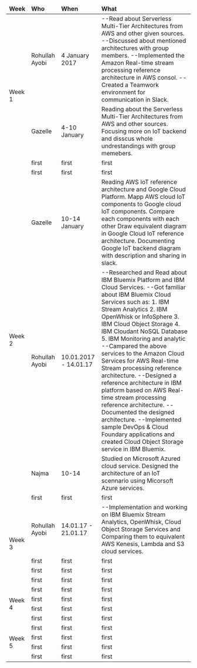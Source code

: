 
<html>
<head>
<link rel="stylesheet" type="text/css" href="bootstrap.min.css"></link>
</head>
<body>

<div class="container">

<table class="table table-bordered">

<thead>

<td><b>Week</b></td>
<td><b>Who</b></td>
<td><b>When</b></td>
<td><b>What</b></td>

</thead>

<tr>

<td rowspan="4">Week 1</td>
<td>Rohullah Ayobi</td>
<td>4 January 2017</td>
<td>
--Read about Serverless Multi-Tier Architectures from AWS and other given sources. 
--Discussed about mentioned architectures with group members.
--Implemented the Amazon Real-time stream processing reference architecture in AWS consol. 
--Created a Teamwork environment for communication in Slack.</td>



</tr>
<tr>
 

<td>Gazelle </td>
<td>4-10 January</td>
<td>Reading about the Serverless Multi-Tier Architectures from AWS and other 
sources. Focusing more on IoT backend and disscus whole undrestandings with group memebers. </td>



</tr>
<tr>


<td>first</td>
<td>first</td>
<td>first</td>
</tr>

<tr>
<td>first</td>
<td>first</td>
<td>first</td>

</tr>


<tr>

<td rowspan="4">Week 2</td>
<td>Gazelle</td>
<td>10-14 January</td>
<td>Reading AWS IoT reference architecture and Google Cloud Platform. Mapp AWS cloud IoT components to Google cloud IoT components. Compare each components with each other Draw equivalent diagram in Google Cloud IoT reference architecture. Documenting Google IoT backend diagram with description and sharing in slack.</td>



</tr>
<tr>


<td>Rohullah Ayobi</td>
<td>10.01.2017 - 14.01.17 </td>
<td>
--Researched and Read about IBM Bluemix Platform and IBM Cloud Services.
--Got familiar about IBM Bluemix Cloud Services such as: 
1. IBM Stream Analytics 
2. IBM OpenWhisk or InfoSphere
3. IBM Cloud Object Storage
4. IBM Cloudant NoSQL Database
5. IBM Monitoring and analytic
--Campared the above services to the Amazon Cloud Services for AWS Real-time Stream processing reference architecture.
--Designed a reference architecture in IBM platform based on AWS Real-time stream processing reference architecture. 
--Documented the designed architecture.
--Implemented sample DevOps & Cloud Foundary applications and created Cloud Object Storage service in IBM Bluemix.
</td>



</tr>
<tr>


<td>Najma</td>
<td>10-14</td>
<td>Studied on Microsoft Azured cloud service. Designed the architecture of an IoT scennario using Micorsoft Azure services.</td>
</tr>

<tr>
<td>first</td>
<td>first</td>
<td>first</td>

</tr>


<tr>

<td rowspan="4">Week 3</td>
<td>Rohullah Ayobi</td>
<td>14.01.17 - 21.01.17</td>
<td>
--Implementation and working on IBM Bluemix Stream Analytics, OpenWhisk, Cloud Object Storage Services and Comparing them to equivalent AWS Kenesis, Lambda and S3 cloud services. 

</td>



</tr>
<tr>


<td>first</td>
<td>first</td>
<td>first</td>



</tr>
<tr>


<td>first</td>
<td>first</td>
<td>first</td>
</tr>

<tr>
<td>first</td>
<td>first</td>
<td>first</td>

</tr>


<tr>

<td rowspan="4">Week 4</td>
<td>first</td>
<td>first</td>
<td>first</td>



</tr>
<tr>


<td>first</td>
<td>first</td>
<td>first</td>



</tr>
<tr>


<td>first</td>
<td>first</td>
<td>first</td>
</tr>

<tr>
<td>first</td>
<td>first</td>
<td>first</td>

</tr>

<tr>

<td rowspan="4">Week 5</td>
<td>first</td>
<td>first</td>
<td>first</td>



</tr>
<tr>


<td>first</td>
<td>first</td>
<td>first</td>



</tr>
<tr>


<td>first</td>
<td>first</td>
<td>first</td>
</tr>

<tr>
<td>first</td>
<td>first</td>
<td>first</td>

</tr>



</table>

</div>

</body>
</html>
